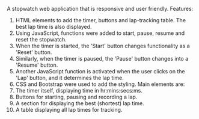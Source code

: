 A stopwatch web application that is responsive and user friendly. Features:
1) HTML elements to add the timer, buttons and lap-tracking table. The best lap time is also displayed.
2) Using JavaScript, functions were added to start, pause, resume and reset the stopwatch.
3) When the timer is started, the 'Start' button changes functionality as a 'Reset' button.
4) Similarly, when the timer is paused, the 'Pause' button changes into a 'Resume' button.
5) Another JavaScript function is activated when the user clicks on the 'Lap' button, and it determines the lap time.
6) CSS and Bootstrap were used to add the styling.
Main elements are:
 1) The timer itself, displaying time in hr:mins:secs:ms.
 2) Buttons for starting, pausing and recording a lap.
 3) A section for displaying the best (shortest) lap time.
 4) A table displaying all lap times for tracking.
